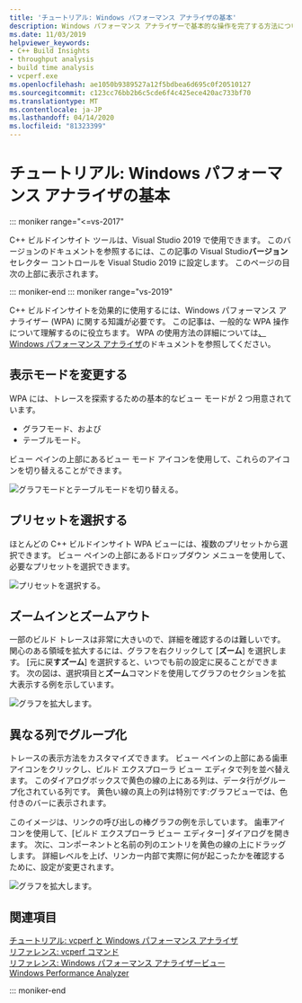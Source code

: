 ```yaml
---
title: 'チュートリアル: Windows パフォーマンス アナライザの基本'
description: Windows パフォーマンス アナライザーで基本的な操作を完了する方法についてのチュートリアルです。
ms.date: 11/03/2019
helpviewer_keywords:
- C++ Build Insights
- throughput analysis
- build time analysis
- vcperf.exe
ms.openlocfilehash: ae1050b9389527a12f5bdbea6d695c0f20510127
ms.sourcegitcommit: c123cc76bb2b6c5cde6f4c425ece420ac733bf70
ms.translationtype: MT
ms.contentlocale: ja-JP
ms.lasthandoff: 04/14/2020
ms.locfileid: "81323399"
---
```

# <a name="tutorial-windows-performance-analyzer-basics"></a>チュートリアル: Windows パフォーマンス アナライザの基本

::: moniker range="<=vs-2017"

C++ ビルドインサイト ツールは、Visual Studio 2019 で使用できます。 このバージョンのドキュメントを参照するには、この記事の Visual Studio**バージョン**セレクター コントロールを Visual Studio 2019 に設定します。 このページの目次の上部に表示されます。

::: moniker-end
::: moniker range="vs-2019"

C++ ビルドインサイトを効果的に使用するには、Windows パフォーマンス アナライザー (WPA) に関する知識が必要です。 この記事は、一般的な WPA 操作について理解するのに役立ちます。 WPA の使用方法の詳細については[、Windows パフォーマンス アナライザ](/windows-hardware/test/wpt/windows-performance-analyzer)のドキュメントを参照してください。

## <a name="change-the-view-mode"></a>表示モードを変更する

WPA には、トレースを探索するための基本的なビュー モードが 2 つ用意されています。

- グラフモード、および
- テーブルモード。

ビュー ペインの上部にあるビュー モード アイコンを使用して、これらのアイコンを切り替えることができます。

![グラフモードとテーブルモードを切り替える。](media/wpa-switching-view-mode.gif)

## <a name="select-presets"></a>プリセットを選択する

ほとんどの C++ ビルドインサイト WPA ビューには、複数のプリセットから選択できます。 ビュー ペインの上部にあるドロップダウン メニューを使用して、必要なプリセットを選択できます。

![プリセットを選択する。](media/wpa-presets.png)

## <a name="zoom-in-and-out"></a>ズームインとズームアウト

一部のビルド トレースは非常に大きいので、詳細を確認するのは難しいです。 関心のある領域を拡大するには、グラフを右クリックして [**ズーム**] を選択します。 [元に戻**すズーム**] を選択すると、いつでも前の設定に戻ることができます。 次の図は、選択項目と**ズーム**コマンドを使用してグラフのセクションを拡大表示する例を示しています。

![グラフを拡大します。](media/wpa-zooming.gif)

## <a name="group-by-different-columns"></a>異なる列でグループ化

トレースの表示方法をカスタマイズできます。 ビュー ペインの上部にある歯車アイコンをクリックし、ビルド エクスプローラ ビュー エディタで列を並べ替えます。 このダイアログボックスで黄色の線の上にある列は、データ行がグループ化されている列です。 黄色い線の真上の列は特別です:グラフビューでは、色付きのバーに表示されます。

このイメージは、リンクの呼び出しの棒グラフの例を示しています。 歯車アイコンを使用して、[ビルド エクスプローラ ビュー エディター] ダイアログを開きます。 次に、コンポーネントと名前の列のエントリを黄色の線の上にドラッグします。 詳細レベルを上げ、リンカー内部で実際に何が起こったかを確認するために、設定が変更されます。

![グラフを拡大します。](media/wpa-grouping.gif)

## <a name="see-also"></a>関連項目

[チュートリアル: vcperf と Windows パフォーマンス アナライザ](vcperf-and-wpa.md)\
[リファレンス: vcperf コマンド](/cpp/build-insights/reference/vcperf-commands)\
[リファレンス: Windows パフォーマンス アナライザービュー](/cpp/build-insights/reference/wpa-views)\
[Windows Performance Analyzer](/windows-hardware/test/wpt/windows-performance-analyzer)

::: moniker-end
